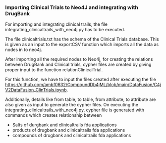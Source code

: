
### Importing Clinical Trials to Neo4J and integrating with DrugBank

For importing and integrating clinical trails, the file integrating_clinicaltrails_with_neo4j.py has to be executed.

The file clinicaltrials.txt has the schema of the Clinical Trials database. This is given as an input to the exportCSV function which imports all the data as nodes in to neo4j.

After importing all the required nodes to Neo4j, for creating the relations between DrugBank and Clinical trials, cypher files are created by giving proper input to the function relationClinicalTrial. 

For this function, we have to input the files created after executing the file https://github.com/ambf0632/CompoundDb4jML/blob/main/DataFusion/C4jV2DataFusion_ClinTrials.ipynb.

Additionally, details like from table, to table, from attribute, to attribute are also given as input to generate the cypher files. On executing the integrating_clinicaltrails_with_neo4j.py, cypher file is generated with commands which creates relationship between 
- Salts of durgbank and clinicaltrails fda applications
- products of drugbank and clinicaltrails fda applications
- compounds of drugbank and clinicaltrails fda applications
